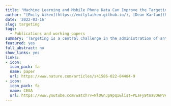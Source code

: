 ```yaml
---
title: "Machine Learning and Mobile Phone Data Can Improve the Targeting of Humanitarian Assistance"
author: "[Emily Aiken](https://emilylaiken.github.io/), [Dean Karlan](http://deankarlan.com/), [Chris Udry](https://sites.northwestern.edu/christopherudry/) and [Joshua Blumenstock](https://www.jblumenstock.com/). Nature (2022). "
date: '2022-03-16'
slug: targeting
tags:
  - Publications and working papers
summary: 'Targeting is a central challenge in the administration of anti-poverty programs: given available data, how does one rapidly identify the individuals and families with the greatest need? Here we show that non-traditional “big” data from satellites and mobile phone networks can improve the targeting of anti-poverty programs. Our analysis compares outcomes – including exclusion errors, total social welfare, and measures of fairness – under different targeting regimes. Relative to other feasible targeting options, the machine learning approach reduces errors of exclusion by 4-21%. These results highlight the potential for new data sources to contribute to humanitarian response efforts, particularly in crisis settings when traditional data are missing or out of date.'
featured: yes
full_abstract: no
show_links: yes
links:
- icon: 
  icon_pack: fa
  name: paper
  url: https://www.nature.com/articles/s41586-022-04484-9
- icon:
  icon_pack: fa
  name: CEGA
  url: https://www.youtube.com/watch?v=Nl0GnJp9pqI&list=PLaFy9toa8O6PVA1kDfvgTRrIyoSYvZQjV&index=3
---
```


